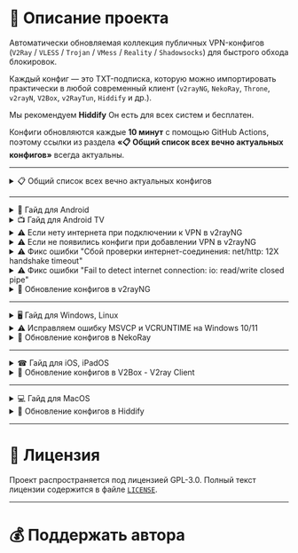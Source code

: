 <!-- <div align="center">
    <a href="https://www.youtube.com/@avencores/" target="_blank">
      <img src="https://github.com/user-attachments/assets/338bcd74-e3c3-4700-87ab-7985058bd17e" alt="YouTube" height="40">
    </a>
    <a href="https://t.me/avencoresyt" target="_blank">
      <img src="https://github.com/user-attachments/assets/939f8beb-a49a-48cf-89b9-d610ee5c4b26" alt="Telegram" height="40">
    </a>
    <a href="https://vk.com/avencoresvk" target="_blank">
      <img src="https://github.com/user-attachments/assets/dc109dda-9045-4a06-95a5-3399f0e21dc4" alt="VK" height="40">
    </a>
    <a href="https://dzen.ru/avencores" target="_blank">
      <img src="https://github.com/user-attachments/assets/bd55f5cf-963c-4eb8-9029-7b80c8c11411" alt="Dzen" height="40">
    </a>
</div> -->

# 📖 Описание проекта

Автоматически обновляемая коллекция публичных VPN-конфигов (`V2Ray` / `VLESS` / `Trojan` / `VMess` / `Reality` / `Shadowsocks`) для быстрого обхода блокировок.
  
Каждый конфиг — это TXT-подписка, которую можно импортировать практически в любой современный клиент (`v2rayNG`, `NekoRay`, `Throne`, `v2rayN`, `V2Box`, `v2RayTun`, `Hiddify` и др.).

Мы рекомендуем **Hiddify**
Он есть для всех систем и бесплатен.

Конфиги обновляются каждые **10 минут** с помощью GitHub Actions, поэтому ссылки из раздела **«📋 Общий список всех вечно актуальных конфигов»** всегда актуальны.

<!-- --- -->
<!-- 
## 📑 Содержание
- [📖 Описание проекта](#-описание-проекта)
  - [📑 Содержание](#-содержание)
  - [🚀 Быстрый старт](#-быстрый-старт)
  - [⚙️ Как это работает](#️-как-это-работает)
  - [🗂 Структура репозитория](#-структура-репозитория)
  - [🔧 Локальный запуск генератора](#-локальный-запуск-генератора)
- [🎦 Видео гайд по установке и решению проблем](#-видео-гайд-по-установке-и-решению-проблем)
- [🗂️ Общее меню гайдов репозитория](#️-общее-меню-гайдов-репозитория)
- [📜 Лицензия](#-лицензия)
- [💰 Поддержать автора](#-поддержать-автора)

---

## 🚀 Быстрый старт
1. Скопируйте нужную ссылку из раздела **«📋 Общий список всех вечно актуальных конфигов»**.  
2. Импортируйте её в ваш **VPN-клиент** (см. инструкции ниже).  
3. Выберите сервер с минимальным пингом и подключайтесь.

---

## ⚙️ Как это работает
- Скрипт [`source/main.py`](source/main.py) скачивает публичные подписки из различных источников.
- Workflow [`frequent_update.yml`](.github/workflows/frequent_update.yml) запускает скрипт по cron `*/9 * * * *`.
- Результаты сохраняются в каталог `githubmirror/mariya-` и сразу пушатся в этот репозиторий.

Каждый запуск создаёт коммит вида:
> 🚀 Обновление конфига по часовому поясу Европа/Москва: HH:MM | DD.MM.YYYY -->

<!-- --- -->
<!-- 
## 🗂 Структура репозитория
```text
githubmirror/mariya-        — сгенерированные .txt конфиги (23 файла)
qr-codes/mariya-            — PNG-версии конфигов для импорта по QR
source/              — Python-скрипт и зависимости генератора
 ├─ main.py
 └─ requirements.txt
.github/workflows/   — CI/CD (авто-обновление каждые 9 мин)
README.md            — этот файл
``` -->

<!-- --- -->
<!-- 
## 🔧 Локальный запуск генератора
```bash
git clone https://github.com/sprutadm/free
cd goida-vpn-configs/source
python -m pip install -r requirements.txt
export MY_TOKEN=<GITHUB_TOKEN>   # токен с правом repo, чтобы пушить изменения
python main.py                  # конфиги появятся в ../githubmirror
```

> **Важно!** В файле `source/main.py` вручную задайте `REPO_NAME = "<username>/<repository>"`, если запускаете скрипт из форка. -->

<!-- ---

# 🎦 Видео гайд по установке и решению проблем

![maxresdefault](https://github.com/user-attachments/assets/e36e2351-3b1a-4b90-87f7-cafbc74f238c)

<div align="center">

> ⚠️ **Внимание!** Для iOS и iPadOS актуален только текстовый гайд ниже. Видео гайд актуален только для Android, Android TV, Windows, Linux, MacOS.

[**Смотреть на YouTube**](https://youtu.be/sagz2YluM70)  

[**Смотреть на Dzen**](https://dzen.ru/video/watch/680d58f28c6d3504e953bd6d)  

[**Смотреть на VK Video**](https://vk.com/video-200297343_456239303)

[**Смотреть в Telegram**](https://t.me/avencoreschat/56595)

</div> -->

<!-- --- -->

<!-- # 🗂️ Общее меню гайдов репозитория

<details>

<summary>👩‍💻 Исходный код для генерации вечно актуальных конфигов</summary>

Ссылка на исходный код — [Ссылка](https://github.com/sprutadm/free/tree/main/source)

</details> -->


---
<details>

<summary>📋 Общий список всех вечно актуальных конфигов</summary>

> Рекомендованные списки: **[6](https://github.com/sprutadm/free/raw/refs/heads/main/githubmirror/mariya-6.txt)**, **[22](https://github.com/sprutadm/free/raw/refs/heads/main/githubmirror/mariya-22.txt)**, **[23](https://github.com/sprutadm/free/raw/refs/heads/main/githubmirror/mariya-23.txt)**, **[24](https://github.com/sprutadm/free/raw/refs/heads/main/githubmirror/mariya-24.txt)** и **[25](https://github.com/sprutadm/free/raw/refs/heads/main/githubmirror/mariya-25.txt)**.

1) `https://github.com/sprutadm/free/raw/refs/heads/main/githubmirror/mariya-1.txt`
2) `https://github.com/sprutadm/free/raw/refs/heads/main/githubmirror/mariya-2.txt`
3) `https://github.com/sprutadm/free/raw/refs/heads/main/githubmirror/mariya-3.txt`
4) `https://github.com/sprutadm/free/raw/refs/heads/main/githubmirror/mariya-4.txt`
5) `https://github.com/sprutadm/free/raw/refs/heads/main/githubmirror/mariya-5.txt`
6) `https://github.com/sprutadm/free/raw/refs/heads/main/githubmirror/mariya-6.txt`
7) `https://github.com/sprutadm/free/raw/refs/heads/main/githubmirror/mariya-7.txt`
8) `https://github.com/sprutadm/free/raw/refs/heads/main/githubmirror/mariya-8.txt`
9) `https://github.com/sprutadm/free/raw/refs/heads/main/githubmirror/mariya-9.txt`
10) `https://github.com/sprutadm/free/raw/refs/heads/main/githubmirror/mariya-10.txt`
11) `https://github.com/sprutadm/free/raw/refs/heads/main/githubmirror/mariya-11.txt`
12) `https://github.com/sprutadm/free/raw/refs/heads/main/githubmirror/mariya-12.txt`
13) `https://github.com/sprutadm/free/raw/refs/heads/main/githubmirror/mariya-13.txt`
14) `https://github.com/sprutadm/free/raw/refs/heads/main/githubmirror/mariya-14.txt`
15) `https://github.com/sprutadm/free/raw/refs/heads/main/githubmirror/mariya-15.txt`
16) `https://github.com/sprutadm/free/raw/refs/heads/main/githubmirror/mariya-16.txt`
17) `https://github.com/sprutadm/free/raw/refs/heads/main/githubmirror/mariya-17.txt`
18) `https://github.com/sprutadm/free/raw/refs/heads/main/githubmirror/mariya-18.txt`
19) `https://github.com/sprutadm/free/raw/refs/heads/main/githubmirror/mariya-19.txt`
20) `https://github.com/sprutadm/free/raw/refs/heads/main/githubmirror/mariya-20.txt`
21) `https://github.com/sprutadm/free/raw/refs/heads/main/githubmirror/mariya-21.txt`
22) `https://github.com/sprutadm/free/raw/refs/heads/main/githubmirror/mariya-22.txt`
23) `https://github.com/sprutadm/free/raw/refs/heads/main/githubmirror/mariya-23.txt`
24) `https://github.com/sprutadm/free/raw/refs/heads/main/githubmirror/mariya-24.txt`
25) `https://github.com/sprutadm/free/raw/refs/heads/main/githubmirror/mariya-25.txt`

🔗 [Ссылка на QR-коды вечно актуальных конфигов](https://github.com/sprutadm/free/tree/main/qr-codes)
</details>


---
<details>

<summary>📱 Гайд для Android</summary>

**1.** Скачиваем **«v2rayNG»** — [Ссылка](https://github.com/2dust/v2rayNG/releases/download/1.10.19/v2rayNG_1.10.19_universal.apk)

**2.** Копируем в буфер обмена: 

 - [ ] **Вечно актуальные**

> Рекомендованные списки: **[6](https://github.com/sprutadm/free/raw/refs/heads/main/githubmirror/mariya-6.txt)**, **[22](https://github.com/sprutadm/free/raw/refs/heads/main/githubmirror/mariya-22.txt)**, **[23](https://github.com/sprutadm/free/raw/refs/heads/main/githubmirror/mariya-23.txt)**, **[24](https://github.com/sprutadm/free/raw/refs/heads/main/githubmirror/mariya-24.txt)** и **[25](https://github.com/sprutadm/free/raw/refs/heads/main/githubmirror/mariya-25.txt)**.

1) `https://github.com/sprutadm/free/raw/refs/heads/main/githubmirror/mariya-1.txt`
2) `https://github.com/sprutadm/free/raw/refs/heads/main/githubmirror/mariya-2.txt`
3) `https://github.com/sprutadm/free/raw/refs/heads/main/githubmirror/mariya-3.txt`
4) `https://github.com/sprutadm/free/raw/refs/heads/main/githubmirror/mariya-4.txt`
5) `https://github.com/sprutadm/free/raw/refs/heads/main/githubmirror/mariya-5.txt`
6) `https://github.com/sprutadm/free/raw/refs/heads/main/githubmirror/mariya-6.txt`
7) `https://github.com/sprutadm/free/raw/refs/heads/main/githubmirror/mariya-7.txt`
8) `https://github.com/sprutadm/free/raw/refs/heads/main/githubmirror/mariya-8.txt`
9) `https://github.com/sprutadm/free/raw/refs/heads/main/githubmirror/mariya-9.txt`
10) `https://github.com/sprutadm/free/raw/refs/heads/main/githubmirror/mariya-10.txt`
11) `https://github.com/sprutadm/free/raw/refs/heads/main/githubmirror/mariya-11.txt`
12) `https://github.com/sprutadm/free/raw/refs/heads/main/githubmirror/mariya-12.txt`
13) `https://github.com/sprutadm/free/raw/refs/heads/main/githubmirror/mariya-13.txt`
14) `https://github.com/sprutadm/free/raw/refs/heads/main/githubmirror/mariya-14.txt`
15) `https://github.com/sprutadm/free/raw/refs/heads/main/githubmirror/mariya-15.txt`
16) `https://github.com/sprutadm/free/raw/refs/heads/main/githubmirror/mariya-16.txt`
17) `https://github.com/sprutadm/free/raw/refs/heads/main/githubmirror/mariya-17.txt`
18) `https://github.com/sprutadm/free/raw/refs/heads/main/githubmirror/mariya-18.txt`
19) `https://github.com/sprutadm/free/raw/refs/heads/main/githubmirror/mariya-19.txt`
20) `https://github.com/sprutadm/free/raw/refs/heads/main/githubmirror/mariya-20.txt`
21) `https://github.com/sprutadm/free/raw/refs/heads/main/githubmirror/mariya-21.txt`
22) `https://github.com/sprutadm/free/raw/refs/heads/main/githubmirror/mariya-22.txt`
23) `https://github.com/sprutadm/free/raw/refs/heads/main/githubmirror/mariya-23.txt`
24) `https://github.com/sprutadm/free/raw/refs/heads/main/githubmirror/mariya-24.txt`
25) `https://github.com/sprutadm/free/raw/refs/heads/main/githubmirror/mariya-25.txt`

**3.** Заходим в приложение **«v2rayNG»** и в правом верхнем углу нажимаем на ➕, а затем выбираем **«Импорт из буфера обмена»**.
   
**4.** Нажимаем **«справа сверху на три точки»**, а затем **«Проверка профилей группы»**, после окончания проверки в этом же меню нажмите на **«Сортировка по результатам теста»**. 

**5.** Выбираем нужный вам сервер и затем нажимаем на кнопку ▶️ в правом нижнем углу.

</details>

<details>

<summary>📺 Гайд для Android TV</summary>

**1.** Скачиваем **«v2rayNG»** — [Ссылка](https://github.com/2dust/v2rayNG/releases/download/1.10.19/v2rayNG_1.10.19_universal.apk)

> Рекомендованные **«QR-коды»**: **[6](https://github.com/sprutadm/free/blob/main/qr-codes/mariya-6.png)**, **[22](https://github.com/sprutadm/free/blob/main/qr-codes/mariya-22.png)**, **[23](https://github.com/sprutadm/free/blob/main/qr-codes/mariya-23.png)**, **[24](https://github.com/sprutadm/free/blob/main/qr-codes/mariya-24.png)** и **[25](https://github.com/sprutadm/free/blob/main/qr-codes/mariya-25.png)**.

**2.** Скачиваем **«QR-коды»** вечно актуальных конфигов — [Ссылка](https://github.com/sprutadm/free/tree/main/qr-codes)

**3**. Заходим в приложение **«v2rayNG»** и в правом верхнем углу нажимаем на ➕, а затем выбираем **«Импорт из QR-кода»**, выбираем картинку нажав на иконку фото в правом верхнем углу.

**4.** Нажимаем **«справа сверху на три точки»**, а затем **«Проверка профилей группы»**, после окончания проверки в этом же меню нажмите на **«Сортировка по результатам теста»**. 

**5.** Выбираем нужный вам сервер и затем нажимаем на кнопку ▶️ в правом нижнем углу.

</details>

<details>

<summary>⚠ Если нету интернета при подключении к VPN в v2rayNG</summary>

Ссылка на видео с демонстрацией фикса — [Ссылка](https://t.me/avencoreschat/25254)

</details>

<details>

<summary>⚠ Если не появились конфиги при добавлении VPN в v2rayNG</summary>

**1.** Нажмите на **«три полоски»** в **«левом верхнем углу»**.

**2.** Нажимаем на кнопку **«Группы»**.

**3.** Нажимаем на **«иконку кружка со стрелкой»** в **«верхнем правом углу»** и дожидаемся окончания обновления.

</details>

<details>

<summary>⚠ Фикс ошибки "Cбой проверки интернет-соединения: net/http: 12X handshake timeout"</summary>

**1.** На рабочем столе зажимаем на иконке **«v2rayNG»** и нажимаем на пункт **«О приложении»**.

**2.** Нажимаем на кнопку **«Остановить»** и заново запускаем **«v2rayNG»**.

</details>

<details>

<summary>⚠ Фикс ошибки "Fail to detect internet connection: io: read/write closed pipe"</summary>

**1.** На рабочем столе зажимаем на иконке **«v2rayNG»** и нажимаем на пункт **«О приложении»**.

**2.** Нажимаем на кнопку **«Остановить»** и заново запускаем **«v2rayNG»**.

**3.** Нажимаем **«справа сверху на три точки»**, а затем **«Проверка профилей группы»**, после окончания проверки в этом же меню нажмите на **«Сортировка по результатам теста»**. 

**4.** Выбираем нужный вам сервер и затем нажимаем на кнопку ▶️ в правом нижнем углу.

</details>

<details>

<summary>🔄 Обновление конфигов в v2rayNG</summary>

**1.** Нажимаем на **«иконку трех полосок»** в **«левом верхнем углу»**.

**2.** Выбираем вкладку **«Группы»**.

**3.** Нажимаем на **«иконку кружка со стрелкой»** в **«правом верхнем углу»**.

</details>


---
<details>

<summary>🖥 Гайд для Windows, Linux</summary>

**1.** Скачиваем **«Throne»** — [Windows 10/11](https://github.com/throneproj/Throne/releases/download/1.0.5/Throne-1.0.5-windows64.zip) / [Windows 7/8/8.1](https://github.com/throneproj/Throne/releases/download/1.0.5/Throne-1.0.5-windowslegacy64.zip) / [Linux](https://github.com/throneproj/Throne/releases/download/1.0.5/Throne-1.0.5-linux-amd64.zip)

**2.** Копируем в буфер обмена: 

 - [ ] **Вечно актуальные**

> Рекомендованные списки: **[6](https://github.com/sprutadm/free/raw/refs/heads/main/githubmirror/mariya-6.txt)**, **[22](https://github.com/sprutadm/free/raw/refs/heads/main/githubmirror/mariya-22.txt)**, **[23](https://github.com/sprutadm/free/raw/refs/heads/main/githubmirror/mariya-23.txt)**, **[24](https://github.com/sprutadm/free/raw/refs/heads/main/githubmirror/mariya-24.txt)** и **[25](https://github.com/sprutadm/free/raw/refs/heads/main/githubmirror/mariya-25.txt)**.

1) `https://github.com/sprutadm/free/raw/refs/heads/main/githubmirror/mariya-1.txt`
2) `https://github.com/sprutadm/free/raw/refs/heads/main/githubmirror/mariya-2.txt`
3) `https://github.com/sprutadm/free/raw/refs/heads/main/githubmirror/mariya-3.txt`
4) `https://github.com/sprutadm/free/raw/refs/heads/main/githubmirror/mariya-4.txt`
5) `https://github.com/sprutadm/free/raw/refs/heads/main/githubmirror/mariya-5.txt`
6) `https://github.com/sprutadm/free/raw/refs/heads/main/githubmirror/mariya-6.txt`
7) `https://github.com/sprutadm/free/raw/refs/heads/main/githubmirror/mariya-7.txt`
8) `https://github.com/sprutadm/free/raw/refs/heads/main/githubmirror/mariya-8.txt`
9) `https://github.com/sprutadm/free/raw/refs/heads/main/githubmirror/mariya-9.txt`
10) `https://github.com/sprutadm/free/raw/refs/heads/main/githubmirror/mariya-10.txt`
11) `https://github.com/sprutadm/free/raw/refs/heads/main/githubmirror/mariya-11.txt`
12) `https://github.com/sprutadm/free/raw/refs/heads/main/githubmirror/mariya-12.txt`
13) `https://github.com/sprutadm/free/raw/refs/heads/main/githubmirror/mariya-13.txt`
14) `https://github.com/sprutadm/free/raw/refs/heads/main/githubmirror/mariya-14.txt`
15) `https://github.com/sprutadm/free/raw/refs/heads/main/githubmirror/mariya-15.txt`
16) `https://github.com/sprutadm/free/raw/refs/heads/main/githubmirror/mariya-16.txt`
17) `https://github.com/sprutadm/free/raw/refs/heads/main/githubmirror/mariya-17.txt`
18) `https://github.com/sprutadm/free/raw/refs/heads/main/githubmirror/mariya-18.txt`
19) `https://github.com/sprutadm/free/raw/refs/heads/main/githubmirror/mariya-19.txt`
20) `https://github.com/sprutadm/free/raw/refs/heads/main/githubmirror/mariya-20.txt`
21) `https://github.com/sprutadm/free/raw/refs/heads/main/githubmirror/mariya-21.txt`
22) `https://github.com/sprutadm/free/raw/refs/heads/main/githubmirror/mariya-22.txt`
23) `https://github.com/sprutadm/free/raw/refs/heads/main/githubmirror/mariya-23.txt`
24) `https://github.com/sprutadm/free/raw/refs/heads/main/githubmirror/mariya-24.txt`
25) `https://github.com/sprutadm/free/raw/refs/heads/main/githubmirror/mariya-25.txt`

**3.** Нажимаем на **«Профили»**, а затем **«Добавить профиль из буфера обмена»**.

**4.** Выделяем все конфиги комбинацией клавиш **«Ctrl + A»**, нажимаем **«Профили»** в верхнем меню, а затем **«Тест задержки (пинга) выбранного профиля»** и дожидаемся окончания теста (во вкладке **«Логи»** появится надпись **«Тест задержек (пинга) завершён!»**)

**5.** Наживаем на кнопку колонки **«Задержка (пинг)»**.

**6.** В верхней части окна программы активируйте опцию **«Режим TUN»**, установив галочку.

**7.** Выбираем один из конфигов с наименьшим **«Задержка (пинг)»**, а затем нажимаем **«ЛКМ»** и **«Запустить»**.

</details>

<details>

<summary>⚠ Исправляем ошибку MSVCP и VCRUNTIME на Windows 10/11</summary>

**1.** Нажимаем **«Win+R»** и пишем **«control»**.

**2.** Выбираем **«Программы и компоненты»**.

**3.** В поиск (справа сверху) пишем слово **«Visual»** и удалям все что касается **«Microsoft Visual»**.

**4.** Скачиваем архив и распаковываем — [Ссылка](https://cf.comss.org/download/Visual-C-Runtimes-All-in-One-Jul-2025.zip)

**5.** Запускаем от *имени Администратора* **«install_bat.all»** и ждем пока все установиться.

</details>

<details>

<summary>🔄 Обновление конфигов в NekoRay</summary>

**1.** Нажимаем на кнопку **«Настройки»**.

**2.** Выбираем **«Группы»**.

**3.** Нажимаем на кнопку **«Обновить все подписки»**.

</details>


---
<details>

<summary>☎ Гайд для iOS, iPadOS</summary>

**1.** Скачиваем **«V2Box - V2ray Client»** — [Ссылка](https://apps.apple.com/ru/app/v2box-v2ray-client/id6446814690)

**2.** Копируем в буфер обмена:

 - [ ] **Вечно актуальные**

> Рекомендованные списки: **[6](https://github.com/sprutadm/free/raw/refs/heads/main/githubmirror/mariya-6.txt)**, **[22](https://github.com/sprutadm/free/raw/refs/heads/main/githubmirror/mariya-22.txt)**, **[23](https://github.com/sprutadm/free/raw/refs/heads/main/githubmirror/mariya-23.txt)**, **[24](https://github.com/sprutadm/free/raw/refs/heads/main/githubmirror/mariya-24.txt)** и **[25](https://github.com/sprutadm/free/raw/refs/heads/main/githubmirror/mariya-25.txt)**.

1) `https://github.com/sprutadm/free/raw/refs/heads/main/githubmirror/mariya-1.txt`
2) `https://github.com/sprutadm/free/raw/refs/heads/main/githubmirror/mariya-2.txt`
3) `https://github.com/sprutadm/free/raw/refs/heads/main/githubmirror/mariya-3.txt`
4) `https://github.com/sprutadm/free/raw/refs/heads/main/githubmirror/mariya-4.txt`
5) `https://github.com/sprutadm/free/raw/refs/heads/main/githubmirror/mariya-5.txt`
6) `https://github.com/sprutadm/free/raw/refs/heads/main/githubmirror/mariya-6.txt`
7) `https://github.com/sprutadm/free/raw/refs/heads/main/githubmirror/mariya-7.txt`
8) `https://github.com/sprutadm/free/raw/refs/heads/main/githubmirror/mariya-8.txt`
9) `https://github.com/sprutadm/free/raw/refs/heads/main/githubmirror/mariya-9.txt`
10) `https://github.com/sprutadm/free/raw/refs/heads/main/githubmirror/mariya-10.txt`
11) `https://github.com/sprutadm/free/raw/refs/heads/main/githubmirror/mariya-11.txt`
12) `https://github.com/sprutadm/free/raw/refs/heads/main/githubmirror/mariya-12.txt`
13) `https://github.com/sprutadm/free/raw/refs/heads/main/githubmirror/mariya-13.txt`
14) `https://github.com/sprutadm/free/raw/refs/heads/main/githubmirror/mariya-14.txt`
15) `https://github.com/sprutadm/free/raw/refs/heads/main/githubmirror/mariya-15.txt`
16) `https://github.com/sprutadm/free/raw/refs/heads/main/githubmirror/mariya-16.txt`
17) `https://github.com/sprutadm/free/raw/refs/heads/main/githubmirror/mariya-17.txt`
18) `https://github.com/sprutadm/free/raw/refs/heads/main/githubmirror/mariya-18.txt`
19) `https://github.com/sprutadm/free/raw/refs/heads/main/githubmirror/mariya-19.txt`
20) `https://github.com/sprutadm/free/raw/refs/heads/main/githubmirror/mariya-20.txt`
21) `https://github.com/sprutadm/free/raw/refs/heads/main/githubmirror/mariya-21.txt`
22) `https://github.com/sprutadm/free/raw/refs/heads/main/githubmirror/mariya-22.txt`
23) `https://github.com/sprutadm/free/raw/refs/heads/main/githubmirror/mariya-23.txt`
24) `https://github.com/sprutadm/free/raw/refs/heads/main/githubmirror/mariya-24.txt`
25) `https://github.com/sprutadm/free/raw/refs/heads/main/githubmirror/mariya-25.txt`

**3.** Заходим в приложение **«V2Box - V2ray Client»** и переходим во вкладку **«Config»**, нажимаем на плюсик в правом верхнем углу, затем — **«Добавить подписку»**, вводим любое **«Название»** и вставляем ссылку на конфиг в поле **«URL»**.

**4.** После добавления конфига дожидаемся окончания проверки и выбираем нужный, просто нажав на его название.

**5.** В нижней панели программы нажимаем кнопку **«Подключиться»**.

</details>

<details>

<summary>🔄 Обновление конфигов в V2Box - V2ray Client</summary>

**1.** Переходим во вкладку **«Config»**.

**2.** Нажимаем на иконку обновления слева от названия группы подписки.

</details>


---
<details>

<summary>💻 Гайд для MacOS</summary>

**1.** Скачиваем **«Hiddify»** — [Ссылка](https://github.com/hiddify/hiddify-app/releases/latest/download/Hiddify-MacOS.dmg)

**2.** Нажимаем **«Новый профиль»**.

**3.** Копируем в буфер обмена:

 - [ ] **Вечно актуальные**

> Рекомендованные списки: **[6](https://github.com/sprutadm/free/raw/refs/heads/main/githubmirror/mariya-6.txt)**, **[22](https://github.com/sprutadm/free/raw/refs/heads/main/githubmirror/mariya-22.txt)**, **[23](https://github.com/sprutadm/free/raw/refs/heads/main/githubmirror/mariya-23.txt)**, **[24](https://github.com/sprutadm/free/raw/refs/heads/main/githubmirror/mariya-24.txt)** и **[25](https://github.com/sprutadm/free/raw/refs/heads/main/githubmirror/mariya-25.txt)**.

1) `https://github.com/sprutadm/free/raw/refs/heads/main/githubmirror/mariya-1.txt`
2) `https://github.com/sprutadm/free/raw/refs/heads/main/githubmirror/mariya-2.txt`
3) `https://github.com/sprutadm/free/raw/refs/heads/main/githubmirror/mariya-3.txt`
4) `https://github.com/sprutadm/free/raw/refs/heads/main/githubmirror/mariya-4.txt`
5) `https://github.com/sprutadm/free/raw/refs/heads/main/githubmirror/mariya-5.txt`
6) `https://github.com/sprutadm/free/raw/refs/heads/main/githubmirror/mariya-6.txt`
7) `https://github.com/sprutadm/free/raw/refs/heads/main/githubmirror/mariya-7.txt`
8) `https://github.com/sprutadm/free/raw/refs/heads/main/githubmirror/mariya-8.txt`
9) `https://github.com/sprutadm/free/raw/refs/heads/main/githubmirror/mariya-9.txt`
10) `https://github.com/sprutadm/free/raw/refs/heads/main/githubmirror/mariya-10.txt`
11) `https://github.com/sprutadm/free/raw/refs/heads/main/githubmirror/mariya-11.txt`
12) `https://github.com/sprutadm/free/raw/refs/heads/main/githubmirror/mariya-12.txt`
13) `https://github.com/sprutadm/free/raw/refs/heads/main/githubmirror/mariya-13.txt`
14) `https://github.com/sprutadm/free/raw/refs/heads/main/githubmirror/mariya-14.txt`
15) `https://github.com/sprutadm/free/raw/refs/heads/main/githubmirror/mariya-15.txt`
16) `https://github.com/sprutadm/free/raw/refs/heads/main/githubmirror/mariya-16.txt`
17) `https://github.com/sprutadm/free/raw/refs/heads/main/githubmirror/mariya-17.txt`
18) `https://github.com/sprutadm/free/raw/refs/heads/main/githubmirror/mariya-18.txt`
19) `https://github.com/sprutadm/free/raw/refs/heads/main/githubmirror/mariya-19.txt`
20) `https://github.com/sprutadm/free/raw/refs/heads/main/githubmirror/mariya-20.txt`
21) `https://github.com/sprutadm/free/raw/refs/heads/main/githubmirror/mariya-21.txt`
22) `https://github.com/sprutadm/free/raw/refs/heads/main/githubmirror/mariya-22.txt`
23) `https://github.com/sprutadm/free/raw/refs/heads/main/githubmirror/mariya-23.txt`
24) `https://github.com/sprutadm/free/raw/refs/heads/main/githubmirror/mariya-24.txt`
25) `https://github.com/sprutadm/free/raw/refs/heads/main/githubmirror/mariya-25.txt`

**4.** Нажимаем на кнопку **«Добавить из буфера обмена»**.
   
**5.** Перейдите в **«Настройки»**, измените **«Вариант маршрутизации»** на **«Индонезия»**.

**6.** Нажмите в левом верхнем меню на иконку настроек и выберите **«VPN сервис»**.

**7.** Включаем **«VPN»** нажав на иконку по середине. 

**8.** Для смены сервера включите **«VPN»** и перейдите во вкладку **«Прокси»**.

</details>

<details>

<summary>🔄 Обновление конфигов в Hiddify</summary>

**1.** Заходим в приложение **«Hiddify»** и выбираем нужный вам профиль.

**2.** Нажимаем **«слева от названия профиля на иконку обновления»**.

</details>

---

# 📜 Лицензия

Проект распространяется под лицензией GPL-3.0. Полный текст лицензии содержится в файле [`LICENSE`](LICENSE).

---
# 💰 Поддержать автора
<!-- + **SBER**: `2202 2050 7215 4401` -->
